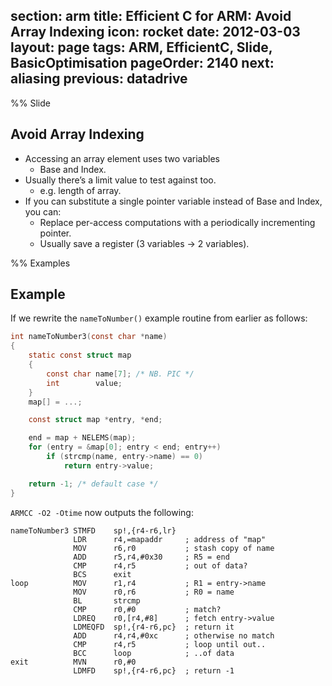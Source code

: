 section: arm
title: Efficient C for ARM: Avoid Array Indexing
icon: rocket
date: 2012-03-03
layout: page
tags: ARM, EfficientC, Slide, BasicOptimisation
pageOrder: 2140
next: aliasing
previous: datadrive
----

%% Slide

## Avoid Array Indexing

* Accessing an array element uses two variables
  * Base and Index.
* Usually there’s a limit value to test against too.
  * e.g. length of array.
* If you can substitute a single pointer variable instead of Base and Index, you can:
  * Replace per-access computations with a periodically incrementing pointer.
  * Usually save a register (3 variables -> 2 variables).

%% Examples

## Example

If we rewrite the `nameToNumber()` example routine from earlier as follows:

``` c
int nameToNumber3(const char *name)
{
    static const struct map
    {
        const char name[7]; /* NB. PIC */
        int        value;
    }
    map[] = ...;

    const struct map *entry, *end;

    end = map + NELEMS(map);
    for (entry = &map[0]; entry < end; entry++)
        if (strcmp(name, entry->name) == 0)
            return entry->value;

    return -1; /* default case */
}
```

`ARMCC -O2 -Otime` now outputs the following:

``` arm
nameToNumber3 STMFD    sp!,{r4-r6,lr}
              LDR      r4,=mapaddr     ; address of "map"
              MOV      r6,r0           ; stash copy of name
              ADD      r5,r4,#0x30     ; R5 = end
              CMP      r4,r5           ; out of data?
              BCS      exit
loop          MOV      r1,r4           ; R1 = entry->name
              MOV      r0,r6           ; R0 = name
              BL       strcmp
              CMP      r0,#0           ; match?
              LDREQ    r0,[r4,#8]      ; fetch entry->value
              LDMEQFD  sp!,{r4-r6,pc}  ; return it
              ADD      r4,r4,#0xc      ; otherwise no match
              CMP      r4,r5           ; loop until out..
              BCC      loop            ; ..of data
exit          MVN      r0,#0
              LDMFD    sp!,{r4-r6,pc}  ; return -1
```
